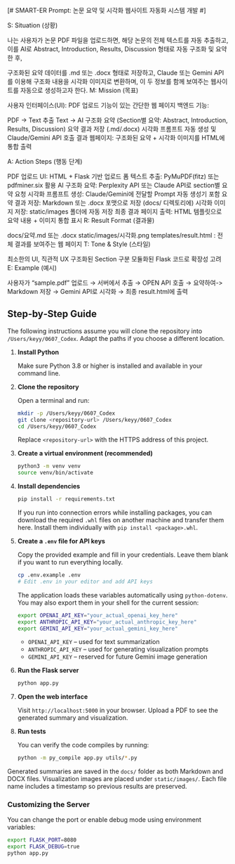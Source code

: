 [# SMART-ER Prompt: 논문 요약 및 시각화 웹사이트 자동화 시스템 개발 #]

S: Situation (상황)

나는 사용자가 논문 PDF 파일을 업로드하면, 해당 논문의 전체 텍스트를 자동 추출하고, 이를 AI로 Abstract, Introduction, Results, Discussion 형태로 자동 구조화 및 요약한 후,

구조화된 요약 데이터를 .md 또는 .docx 형태로 저장하고,
Claude 또는 Gemini API를 이용해 구조화 내용을 시각화 이미지로 변환하며,
이 두 정보를 함께 보여주는 웹사이트를 자동으로 생성하고자 한다.
M: Mission (목표)

사용자 인터페이스(UI): PDF 업로드 기능이 있는 간단한 웹 페이지
백엔드 기능:

PDF → Text 추출
Text → AI 구조화 요약 (Section별 요약: Abstract, Introduction, Results, Discussion)
요약 결과 저장 (.md/.docx)
시각화 프롬프트 자동 생성 및 Claude/Gemini API 호출
결과 웹페이지: 구조화된 요약 + 시각화 이미지를 HTML에 통합 출력

A: Action Steps (행동 단계)

PDF 업로드 UI: HTML + Flask 기반 업로드 폼
텍스트 추출: PyMuPDF(fitz) 또는 pdfminer.six 활용
AI 구조화 요약: Perplexity API 또는 Claude API로 section별 요약 요청
시각화 프롬프트 생성: Claude/Gemini에 전달할 Prompt 자동 생성기 포함
요약 결과 저장: Markdown 또는 .docx 포맷으로 저장 (docs/ 디렉토리에)
시각화 이미지 저장: static/images 폴더에 자동 저장
최종 결과 페이지 출력: HTML 템플릿으로 요약 내용 + 이미지 통합 표시
R: Result Format (결과물)

docs/요약.md 또는 .docx
static/images/시각화.png
templates/result.html : 전체 결과를 보여주는 웹 페이지
T: Tone & Style (스타일)

최소한의 UI, 직관적 UX
구조화된 Section 구분
모듈화된 Flask 코드로 확장성 고려
E: Example (예시)

사용자가 “sample.pdf” 업로드 → 서버에서 추출 → OPEN API 호출 → 요약하여-> Markdown 저장 → Gemini API로 시각화 → 최종 result.html에 출력

## Step‑by‑Step Guide

The following instructions assume you will clone the repository into
`/Users/keyy/0607_Codex`. Adapt the paths if you choose a different
location.

1. **Install Python**
   
   Make sure Python 3.8 or higher is installed and available in your
   command line.

2. **Clone the repository**

   Open a terminal and run:

   ```bash
   mkdir -p /Users/keyy/0607_Codex
   git clone <repository-url> /Users/keyy/0607_Codex
   cd /Users/keyy/0607_Codex
   ```

   Replace `<repository-url>` with the HTTPS address of this project.

3. **Create a virtual environment (recommended)**
   
   ```bash
   python3 -m venv venv
   source venv/bin/activate
   ```

4. **Install dependencies**
   
   ```bash
   pip install -r requirements.txt
   ```

   If you run into connection errors while installing packages, you can
   download the required `.whl` files on another machine and transfer them
   here. Install them individually with `pip install <package>.whl`.

5. **Create a `.env` file for API keys**

   Copy the provided example and fill in your credentials. Leave them blank if
   you want to run everything locally.

   ```bash
   cp .env.example .env
   # Edit .env in your editor and add API keys
   ```

   The application loads these variables automatically using `python-dotenv`.
   You may also export them in your shell for the current session:

   ```bash
   export OPENAI_API_KEY="your_actual_openai_key_here"
   export ANTHROPIC_API_KEY="your_actual_anthropic_key_here"
   export GEMINI_API_KEY="your_actual_gemini_key_here"
   ```

   - `OPENAI_API_KEY` – used for text summarization
   - `ANTHROPIC_API_KEY` – used for generating visualization prompts
   - `GEMINI_API_KEY` – reserved for future Gemini image generation

6. **Run the Flask server**

   ```bash
   python app.py
   ```

7. **Open the web interface**
   
   Visit `http://localhost:5000` in your browser. Upload a PDF to see the
   generated summary and visualization.

8. **Run tests**

   You can verify the code compiles by running:

   ```bash
   python -m py_compile app.py utils/*.py
   ```

Generated summaries are saved in the `docs/` folder as both Markdown and
DOCX files. Visualization images are placed under `static/images/`. Each
file name includes a timestamp so previous results are preserved.

### Customizing the Server

You can change the port or enable debug mode using environment variables:

```bash
export FLASK_PORT=8080
export FLASK_DEBUG=true
python app.py
```
